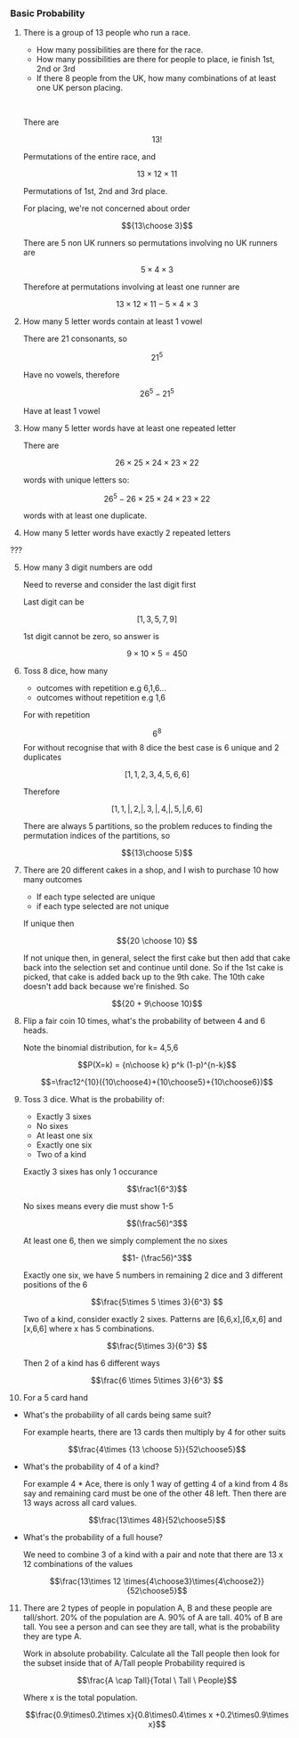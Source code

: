 

### Basic Probability ###


1) There is a group of 13 people who run a race. 

   
    *  How many possibilities are there for the race.
     *   How many possibilities are there for people to place, ie finish 1st, 2nd or 3rd
     * If there 8 people from the UK, how many combinations of at least one UK person placing.

    &nbsp;   
  
    
    There are 

    $$13!$$

    Permutations of the entire race,  and 

    $$13 \times 12 \times 11 $$

    Permutations of 1st, 2nd and 3rd place.

    For placing, we're not concerned about order 

    $${13\choose 3}$$

    There are 5 non UK runners so permutations involving no UK runners are

    $$5 \times 4 \times 3 $$

    Therefore at permutations involving at least one runner are  
    
    $$13 \times 12 \times 11 - 5 \times 4 \times 3 $$


2) How many 5 letter words contain at least 1 vowel

    There are 21 consonants, so

    $$21^5$$ 

     Have no vowels, therefore

    $$26^5  - 21^5$$ 

    Have at least 1 vowel


3)  How many 5 letter words have at least one repeated letter

    There are 

    $$26 \times 25 \times 24 \times 23 \times 22 $$

    words with unique letters so:

    $$26^5 -  26 \times 25 \times 24 \times 23 \times 22 $$

    words with at least one duplicate.

4)  How many 5 letter words have exactly 2 repeated letters

???

5) How many 3 digit numbers are odd

    Need to reverse and consider the last digit first

    Last digit can be 

    $$[1,3,5,7,9] $$

    1st digit cannot be zero,  so answer is

    $$ 9 \times 10 \times 5 = 450 $$


6) Toss 8 dice,  how many
    *   outcomes with repetition e.g 6,1,6...
    *  outcomes without repetition e.g 1,6

    For with repetition

    $$6^8$$
    For without recognise that with 8 dice the best case is 6 unique and 2 duplicates

    $$[1,1,2,3,4,5,6,6]$$

    Therefore

    $$[1,1, |, 2, |, 3, |, 4, |, 5, | ,6,6]$$

    There are always 5 partitions, so the problem reduces to finding the permutation indices of the partitions, so

    $${13\choose 5}$$









7)  There are 20 different cakes in a shop, and I wish to purchase 10 how many outcomes

    *  If each type selected are unique
    *   if each type selected are not unique  

    If unique then 

    $${20 \choose 10} $$


    If not unique then,  in general, select the first cake but then add that cake back into the selection set and continue until done. So if the 1st cake is picked, that cake is added back up to the 9th cake. The 10th cake doesn't add back because we're finished. So

    $${20 + 9\choose 10}$$

8)  Flip a fair coin 10 times, what's the probability of between 4 and 6 heads.

    Note the binomial distribution, for k= 4,5,6

    $$P(X=k) = {n\choose k} p^k (1-p)^{n-k}$$

    $$=\frac12^{10}({10\choose4}+{10\choose5}+{10\choose6})$$



9)  Toss 3 dice. What is the probability of: 
    *  Exactly 3 sixes
    *  No sixes
    *  At least one six
    *  Exactly one six  
    *  Two of a kind
    
    
    Exactly 3 sixes has only 1 occurance

    $$\frac1{6^3}$$

    No sixes means every die must show 1-5

    $$(\frac56)^3$$

    At least one 6, then we simply complement the no sixes

    $$1- (\frac56)^3$$

    Exactly one six, we have 5 numbers in remaining 2 dice and 3 different positions of the 6

    $$\frac{5\times 5 \times 3}{6^3} $$

    Two of a kind,  consider exactly 2 sixes. Patterns are [6,6,x],[6,x,6] and [x,6,6] where x has 5 combinations.

    $$\frac{5\times 3}{6^3}  $$   

    Then 2 of a kind has 6 different ways

    $$\frac{6 \times 5\times 3}{6^3}  $$ 

10)  For a 5 card hand
*   What's the probability of all cards being same suit?

    For example hearts, there are 13 cards then multiply by 4 for other suits
    
    $$\frac{4\times {13 \choose 5}}{52\choose5}$$


*   What's the probability of 4 of a kind?

    For example 4 * Ace,  there is only 1 way of getting 4 of a kind from 4 8s say and remaining card must be one of the other 48 left. Then there are 13 ways across all card values.

    $$\frac{13\times 48}{52\choose5}$$


*   What's the probability of a full house?

    We need to combine 3 of a kind with a pair and note that there are 13 x 12 combinations of the values

    $$\frac{13\times 12 \times{4\choose3}\times{4\choose2}}{52\choose5}$$


11) There are 2 types of people in population A, B and these people are tall/short.  20% of the population are A. 90% of A are tall.  40% of B are tall. You see a person and can see they are tall, what is the probability they are type A.


    Work in absolute probability. Calculate all the Tall people then look for the subset inside that of A/Tall people Probability required is

    $$\frac{A \cap Tall}{Total \ Tall \ People}$$
    
    Where x is the total population.

    $$\frac{0.9\times0.2\times x}{0.8\times0.4\times x +0.2\times0.9\times x}$$




    







 
